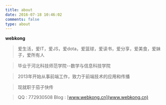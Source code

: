 ```yaml
---
title: about
date: 2016-07-18 10:46:02
comments: false
type: about
---
```

**webkong**

> 爱生活，爱IT，爱JS，爱dota，爱篮球，爱读书，爱分享，爱美食，爱妹子，爱所有人

> 毕业于河北科技师范学院--数学与信息科技学院

> 2013年开始从事前端工作，致力于前端技术的应用和传播

> 现就职于茄子快传



> QQ : 772930508
> Blog : [www.webkong.cn](www.webkong.cn)
